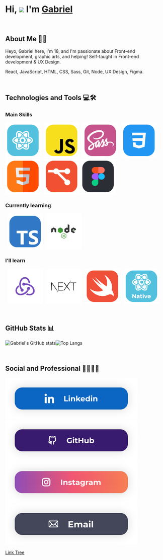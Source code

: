 # Hi, <img src=".GitHub/Hi.gif" width="35px"> I'm [Gabriel](https://cutt.ly/stwgabriel)

<br>

## About Me 🧑‍💻

Heyo, Gabriel here, I'm 18, and I'm passionate about Front-end development, graphic arts, and helping!
Self-taught in Front-end development & UX Design.

React, JavaScript, HTML, CSS, Sass, Git, Node, UX Design, Figma.

<br>

## Technologies and Tools 💻🛠️

### Main Skills

<code title='React'>![icon](https://github.com/StwGabriel/Assets/blob/main/icons/react-icon.svg)</code>
<code title='Javascript'> ![icon](https://github.com/StwGabriel/Assets/blob/main/icons/javascript-icon.svg)</code>
<code title='Sass'> ![icon](https://github.com/StwGabriel/Assets/blob/main/icons/sass-icon.svg)</code>
<code title='CSS'> ![icon](https://github.com/StwGabriel/Assets/blob/main/icons/css-icon.svg)</code>
<code title='HTML'> ![icon](https://github.com/StwGabriel/Assets/blob/main/icons/html-icon.svg)</code>
<code title='Git'> ![icon](https://github.com/StwGabriel/Assets/blob/main/icons/git-icon.svg)</code>
<code title='Figma'>![icon](https://github.com/StwGabriel/Assets/blob/main/icons/figma-icon.svg)</code>

### Currently learning

<code title='Typescript'> ![icon](https://github.com/StwGabriel/Assets/blob/main/icons/typescript-icon.svg)</code>
<code title='Node.Js'> ![icon](https://github.com/stwgabriel/assets/blob/main/icons/nodejs-icon.svg) </code>

### I‘ll learn

<code title='Redux'> ![icon](https://github.com/StwGabriel/Assets/blob/main/icons/redux-icon.svg)</code>
<code title='Next'> ![icon](https://github.com/StwGabriel/Assets/blob/main/icons/nextjs-icon.svg)</code>
<code title='Swift'> ![icon](https://github.com/StwGabriel/Assets/blob/main/icons/swift-icon.svg)</code>
<code title='React Native'> ![icon](https://github.com/StwGabriel/Assets/blob/main/icons/react-native-icon.svg)</code>

<br>

## GitHub Stats 📊

![Gabriel's GitHub stats](https://github-readme-stats.vercel.app/api?username=StwGabriel&show_icons=true&theme=vue-dark)![Top Langs](https://github-readme-stats.vercel.app/api/top-langs/?username=StwGabriel&layout=compact&theme=vue-dark)

<br>

## Social and Professional 🏄‍♂️🤵‍♂️

   [![shield](https://github.com/StwGabriel/Assets/blob/main/readme-shields/linkedin-shield.svg)](https://www.linkedin.com/in/stwgabriel/)
   [![shield](https://github.com/StwGabriel/Assets/blob/main/readme-shields/github-shield.svg)](https://github.com/StwGabriel)
   [![shield](https://github.com/StwGabriel/Assets/blob/main/readme-shields/instagram-shield.svg)](https://www.instagram.com/stwgabriel/)
   [![shield](https://github.com/StwGabriel/Assets/blob/main/readme-shields/email-shield.svg)](mailto:gabrielstw@pm.me?Subject=Vim%20Pelo%20GitHub)

[ Link Tree ](https://cutt.ly/stwgabriel)
